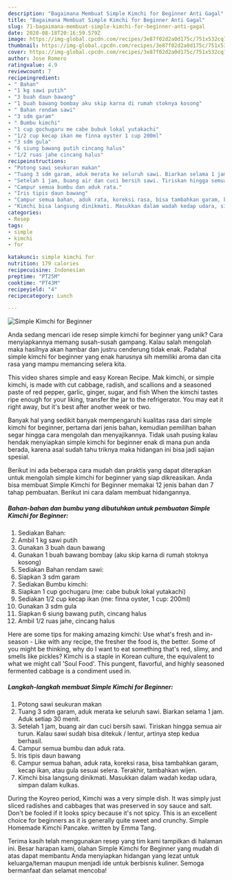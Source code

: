 ```yaml
---
description: "Bagaimana Membuat Simple Kimchi for Beginner Anti Gagal"
title: "Bagaimana Membuat Simple Kimchi for Beginner Anti Gagal"
slug: 71-bagaimana-membuat-simple-kimchi-for-beginner-anti-gagal
date: 2020-08-18T20:16:59.579Z
image: https://img-global.cpcdn.com/recipes/3e87f02d2a0d175c/751x532cq70/simple-kimchi-for-beginner-foto-resep-utama.jpg
thumbnail: https://img-global.cpcdn.com/recipes/3e87f02d2a0d175c/751x532cq70/simple-kimchi-for-beginner-foto-resep-utama.jpg
cover: https://img-global.cpcdn.com/recipes/3e87f02d2a0d175c/751x532cq70/simple-kimchi-for-beginner-foto-resep-utama.jpg
author: Jose Romero
ratingvalue: 4.9
reviewcount: 7
recipeingredient:
- " Bahan"
- "1 kg sawi putih"
- "3 buah daun bawang"
- "1 buah bawang bombay aku skip karna di rumah stoknya kosong"
- " Bahan rendam sawi"
- "3 sdm garam"
- " Bumbu kimchi"
- "1 cup gochugaru me cabe bubuk lokal yutakachi"
- "1/2 cup kecap ikan me finna oyster 1 cup 200ml"
- "3 sdm gula"
- "6 siung bawang putih cincang halus"
- "1/2 ruas jahe cincang halus"
recipeinstructions:
- "Potong sawi seukuran makan"
- "Tuang 3 sdm garam, aduk merata ke seluruh sawi. Biarkan selama 1 jam. Aduk setiap 30 menit."
- "Setelah 1 jam, buang air dan cuci bersih sawi. Tiriskan hingga semua air turun. Kalau sawi sudah bisa ditekuk / lentur, artinya step kedua berhasil."
- "Campur semua bumbu dan aduk rata."
- "Iris tipis daun bawang"
- "Campur semua bahan, aduk rata, koreksi rasa, bisa tambahkan garam, kecap ikan, atau gula sesuai selera. Terakhir, tambahkan wijen."
- "Kimchi bisa langsung dinikmati. Masukkan dalam wadah kedap udara, simpan dalam kulkas."
categories:
- Resep
tags:
- simple
- kimchi
- for

katakunci: simple kimchi for 
nutrition: 179 calories
recipecuisine: Indonesian
preptime: "PT25M"
cooktime: "PT43M"
recipeyield: "4"
recipecategory: Lunch

---
```



![Simple Kimchi for Beginner](https://img-global.cpcdn.com/recipes/3e87f02d2a0d175c/751x532cq70/simple-kimchi-for-beginner-foto-resep-utama.jpg)

Anda sedang mencari ide resep simple kimchi for beginner yang unik? Cara menyiapkannya memang susah-susah gampang. Kalau salah mengolah maka hasilnya akan hambar dan justru cenderung tidak enak. Padahal simple kimchi for beginner yang enak harusnya sih memiliki aroma dan cita rasa yang mampu memancing selera kita.

This video shares simple and easy Korean Recipe. Mak kimchi, or simple kimchi, is made with cut cabbage, radish, and scallions and a seasoned paste of red pepper, garlic, ginger, sugar, and fish When the kimchi tastes ripe enough for your liking, transfer the jar to the refrigerator. You may eat it right away, but it&#39;s best after another week or two.

Banyak hal yang sedikit banyak mempengaruhi kualitas rasa dari simple kimchi for beginner, pertama dari jenis bahan, kemudian pemilihan bahan segar hingga cara mengolah dan menyajikannya. Tidak usah pusing kalau hendak menyiapkan simple kimchi for beginner enak di mana pun anda berada, karena asal sudah tahu triknya maka hidangan ini bisa jadi sajian spesial.


Berikut ini ada beberapa cara mudah dan praktis yang dapat diterapkan untuk mengolah simple kimchi for beginner yang siap dikreasikan. Anda bisa membuat Simple Kimchi for Beginner memakai 12 jenis bahan dan 7 tahap pembuatan. Berikut ini cara dalam membuat hidangannya.

<!--inarticleads1-->

##### Bahan-bahan dan bumbu yang dibutuhkan untuk pembuatan Simple Kimchi for Beginner:

1. Sediakan  Bahan:
1. Ambil 1 kg sawi putih
1. Gunakan 3 buah daun bawang
1. Gunakan 1 buah bawang bombay (aku skip karna di rumah stoknya kosong)
1. Sediakan  Bahan rendam sawi:
1. Siapkan 3 sdm garam
1. Sediakan  Bumbu kimchi:
1. Siapkan 1 cup gochugaru (me: cabe bubuk lokal yutakachi)
1. Sediakan 1/2 cup kecap ikan (me: finna oyster, 1 cup: 200ml)
1. Gunakan 3 sdm gula
1. Siapkan 6 siung bawang putih, cincang halus
1. Ambil 1/2 ruas jahe, cincang halus


Here are some tips for making amazing kimchi: Use what&#39;s fresh and in-season - Like with any recipe, the fresher the food is, the better. Some of you might be thinking, why do I want to eat something that&#39;s red, slimy, and smells like pickles? Kimchi is a staple in Korean culture, the equivalent to what we might call &#39;Soul Food&#39;. This pungent, flavorful, and highly seasoned fermented cabbage is a condiment used in. 

<!--inarticleads2-->

##### Langkah-langkah membuat Simple Kimchi for Beginner:

1. Potong sawi seukuran makan
1. Tuang 3 sdm garam, aduk merata ke seluruh sawi. Biarkan selama 1 jam. Aduk setiap 30 menit.
1. Setelah 1 jam, buang air dan cuci bersih sawi. Tiriskan hingga semua air turun. Kalau sawi sudah bisa ditekuk / lentur, artinya step kedua berhasil.
1. Campur semua bumbu dan aduk rata.
1. Iris tipis daun bawang
1. Campur semua bahan, aduk rata, koreksi rasa, bisa tambahkan garam, kecap ikan, atau gula sesuai selera. Terakhir, tambahkan wijen.
1. Kimchi bisa langsung dinikmati. Masukkan dalam wadah kedap udara, simpan dalam kulkas.


During the Koyreo period, Kimchi was a very simple dish. It was simply just sliced radishes and cabbages that was preserved in soy sauce and salt. Don&#39;t be fooled if it looks spicy because it&#39;s not spicy. This is an excellent choice for beginners as it is generally quite sweet and crunchy. Simple Homemade Kimchi Pancake. written by Emma Tang. 

Terima kasih telah menggunakan resep yang tim kami tampilkan di halaman ini. Besar harapan kami, olahan Simple Kimchi for Beginner yang mudah di atas dapat membantu Anda menyiapkan hidangan yang lezat untuk keluarga/teman maupun menjadi ide untuk berbisnis kuliner. Semoga bermanfaat dan selamat mencoba!
